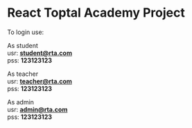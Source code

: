 # React Toptal Academy Project

To login use:

As student  
usr: **student@rta.com**  
pss: **123123123**

As teacher  
usr: **teacher@rta.com**  
pss: **123123123**

As admin  
usr: **admin@rta.com**  
pss: **123123123**
